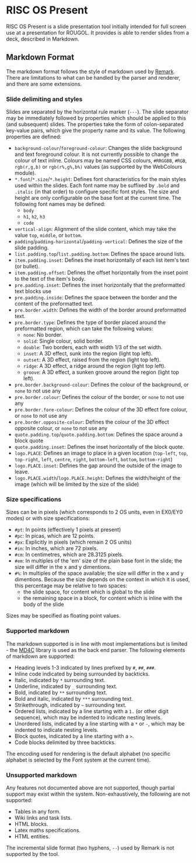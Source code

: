 # RISC OS Present

RISC OS Present is a slide presentation tool initially intended for full screen use at a presentation for ROUGOL. It provides is able to render slides from a deck, described in Markdown.

## Markdown Format

The markdown format follows the style of markdown used by [Remark](https://github.com/gnab/remark). There are limitations to what can be handled by the parser and renderer, and there are some extensions.

### Slide delimiting and styles

Slides are separated by the horizontal rule marker (`---`). The slide separator may be immediately
followed by properties which should be applied to this (and subsequent) slides. The properties take the form of colon-separated key-value pairs, which give the property name and its value. The following properties are defined:

* `background-colour`/`foreground-colour`: Changes the slide background and text foreground colour. It is not currently possible to change the colour of text inline. Colours may be named CSS colours, `#RRGGBB`, `#RGB`, `rgb(r,g,b)` or `rgb(r%,g%,b%)` values (as supported by the WebColours module).
* `*.font`/`*.size`/`*.height`: Defines font characteristics for the main styles used within the slides. Each font name may be suffixed by `.bold` and `.italic` (in that order) to configure specific font styles. The size and height are only configurable on the base font at the current time. The following font names may be defined:
    * `body`
    * `h1`, `h2`, `h3`
    * `code`
* `vertical-align`: Alignment of the slide content, which may take the value `top`, `middle`, or `bottom`.
* `padding`/`padding-horizontal`/`padding-vertical`: Defines the size of the slide padding.
* `list.padding.top`/`list.padding.bottom`: Defines the space around lists.
* `item.padding.inset`: Defines the inset horizontally of each list item's text (or bullet).
* `item.padding.offset`: Defines the offset horizontally from the inset point to the text of the item's body.
* `pre.padding.inset`: Defines the inset horizontally that the preformatted text blocks use
* `pre.padding.inside`: Defines the space between the border and the content of the preformatted text.
* `pre.border.width`: Defines the width of the border around preformatted text.
* `pre.border.type`: Defines the type of border placed around the preformatted region, which can take the following values:
    * `none`: No border.
    * `solid`: Single colour, solid border.
    * `double`: Two borders, each with width 1/3 of the set width.
    * `inset`: A 3D effect, sunk into the region (light top left).
    * `outset`: A 3D effect, raised from the region (light top left).
    * `ridge`: A 3D effect, a ridge around the region (light top left).
    * `groove`: A 3D effect, a sunken groove around the region (light top left).
* `pre.border.background-colour`: Defines the colour of the background, or `none` to not use any
* `pre.border.colour`: Defines the colour of the border, or `none` to not use any
* `pre.border.fore-colour`: Defines the colour of the 3D effect fore colour, or `none` to not use any
* `pre.border.opposite-colour`: Defines the colour of the 3D effect opposite colour, or `none` to not use any
* `quote.padding.top`/`quote.padding.bottom`: Defines the space around a block quote
* `quote.padding.inset`: Defines the inset horizontally of the block quote.
* `logo.PLACE`: Defines an image to place in a given location (`top-left`, `top`, `top-right`, `left`, `centre`, `right`, `bottom-left`, `bottom`, `bottom-right`)
* `logo.PLACE.inset`: Defines the gap around the outside of the image to leave.
* `logo.PLACE.width`/`logo.PLACE.height`: Defines the width/height of the image (which will be limited by the size of the slide)

### Size specifications

Sizes can be in pixels (which corresponds to 2 OS units, even in EX0/EY0 modes) or with size specifications:

* `#pt`: In points (effectively 1 pixels at present)
* `#pc`: In picas, which are 12 points.
* `#px`: Explicitly in pixels (which remain 2 OS units)
* `#in`: In inches, which are 72 pixels.
* `#cm`: In centimetres, which are 28.3125 pixels.
* `#em`: In multiples of the 'em' size of the plain base font in the slide; the size will differ in the x and y dimentions.
* `#%`: In multiples of the space available; the size will differ in the x and y dimentions. Because the size depends on the context in which it is used, this percentage may be relative to two spaces:
    * the slide space, for content which is global to the slide
    * the remaining space in a block, for content which is inline with the body of the slide

Sizes may be specified as floating point values.


### Supported markdown

The markdown supported is in line with most implementations but is limited - the [MD4C](https://github.com/mity/md4c) library is used as the back end parser. The following elements of markdown are supported:

* Heading levels 1-3 indicated by lines prefixed by `#`, `##`, `###`.
* Inline code indicated by being surrounded by backticks.
* Italic, indicated by `*` surrounding text.
* Underline, indicated by `_` surrounding text.
* Bold, indicated by `**` surrounding text.
* Bold and italic, indicated by `***` surrounding text.
* Strikethrough, indicated by `~` surrounding text.
* Ordered lists, indicated by a line starting with a `1.` (or other digit sequence), which may be indented to indicate nesting levels.
* Unordered lists, indicated by a line starting with a `*` or `-`, which may be indented to indicate nesting levels.
* Block quotes, indicated by a line starting with a `>`.
* Code blocks delimited by three backticks.

The encoding used for rendering is the default alphabet (no specific alphabet is selected by the Font system at the current time).

### Unsupported markdown

Any features not documented above are not supported, though partial support may exist within the system. Non-exhaustively, the following are not supported:

* Tables in any form.
* Wiki links and task lists.
* HTML blocks.
* Latex maths specifications.
* HTML entities.

The incremental slide format (two hyphens, `--`) used by Remark is not supported by the tool.

